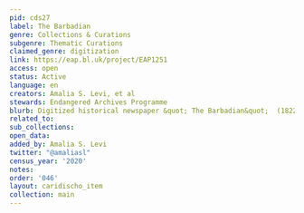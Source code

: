 ```yaml
---
pid: cds27
label: The Barbadian
genre: Collections & Curations
subgenre: Thematic Curations
claimed_genre: digitization
link: https://eap.bl.uk/project/EAP1251
access: open
status: Active
language: en
creators: Amalia S. Levi, et al
stewards: Endangered Archives Programme
blurb: Digitized historical newspaper &quot; The Barbadian&quot;  (1822-1863).
related_to:
sub_collections:
open_data:
added_by: Amalia S. Levi
twitter: "@amaliasl"
census_year: '2020'
notes:
order: '046'
layout: caridischo_item
collection: main
---
```

